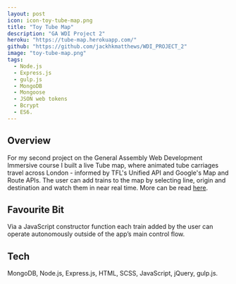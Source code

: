 ```yaml
---
layout: post
icon: icon-toy-tube-map.png
title: "Toy Tube Map"
description: "GA WDI Project 2"
heroku: "https://tube-map.herokuapp.com/"
github: "https://github.com/jackhkmatthews/WDI_PROJECT_2"
image: "toy-tube-map.png"
tags:
  - Node.js
  - Express.js
  - gulp.js
  - MongoDB
  - Mongoose
  - JSON web tokens
  - Bcrypt
  - ES6.
---
```


## Overview

For my second project on the General Assembly Web Development Immersive course I built a live Tube map, where animated tube carriages travel across London - informed by TFL's Unified API and Google's Map and Route APIs. The user can add trains to the map by selecting line, origin and destination and watch them in near real time. More can be read [here](https://github.com/jackhkmatthews/WDI_PROJECT_2).

## Favourite Bit

Via a JavaScript constructor function each train added by the user can operate autonomously outside of the app’s main control flow.

## Tech

MongoDB, Node.js, Express.js, HTML, SCSS, JavaScript, jQuery, gulp.js.
